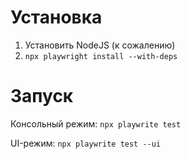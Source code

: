 # Установка

1. Установить NodeJS (к сожалению)
2. `npx playwright install --with-deps`

# Запуск
Консольный режим: `npx playwrite test`

UI-режим: `npx playwrite test --ui`
